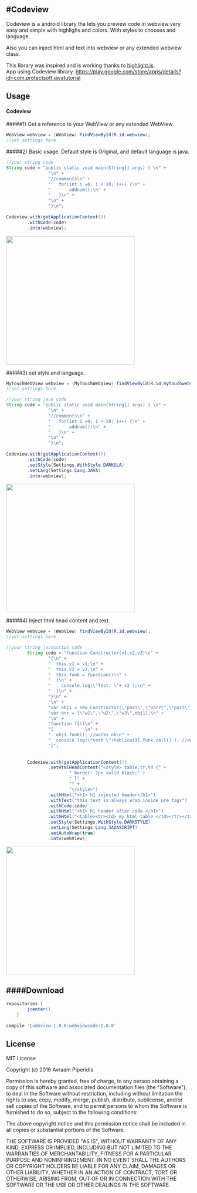 #Codeview
-------------

Codeview is a android library tha lets you
preview code in webview very easy and simple with highlighs and colors.
With styles to chooses and language.

Also you can inject html and text into webview or any extended webview class.


This library was inspired and is working thanks to [highlight.js](https://highlightjs.org/). <br>
App using Codeview library. https://play.google.com/store/apps/details?id=com.protectsoft.javatutorial


Usage
-----

#### Codeview


#####1) Get a reference to your WebView or any extended WebView

```java
WebView webview = (WebView) findViewById(R.id.webview);
//set settings here
```

#####2) Basic usage. Default style is Original, and default language is java.

```java
//your string code 
String code = "public static void main(String[] args) { \n" +
                "\n" +
                "//comments\n" +
                "   for(int i =0; i < 10; i++) {\n" +
                "       addnum();\n" +
                "   }\n" +
                "\n" +
                "}\n";
								
Codeview.with(getApplicationContext())
		.withCode(code)
		.into(webview);
```
<img src="./readmepics/pic2.png" width="350">

#####3) set style and language.

```java
MyTouchWebView webview = (MyTouchWebView) findViewById(R.id.mytouchwebview);
//set settings here
```

```java
//your string java code 
String code = "public static void main(String[] args) { \n" +
                "\n" +
                "//comments\n" +
                "   for(int i =0; i < 10; i++) {\n" +
                "       addnum();\n" +
                "   }\n" +
                "\n" +
                "}\n";
								
Codeview.with(getApplicationContext())
		.withCode(code)
		.setStyle(Settings.WithStyle.DARKULA)
        .setLang(Settings.Lang.JAVA)
		.into(webview);
```
<img src="./readmepics/pic1.png" width="350">

#####4) Inject html head content and text.

```java
WebView webview = (WebView) findViewById(R.id.webview);
//set settings here
```

```java
//your string javascript code
        String code = "function Constructor(v1,v2,v3)\n" +
                "{\n" +
                "  this.v1 = v1;\n" +
                "  this.v2 = v2;\n" +
                "  this.funk = function()\n" +
                "  {\n" +
                "    console.log(\"Test: \"+ v3 );\n" +
                "  }\n" +
                "}\n" +
                "\n" +
                "var obj1 = new Constructor(\"par1\",\"par2\",\"par3\");\n" +
                "var arr = [\"w1\",\"w2\",\"w3\",obj1];\n" +
                "\n" +
                "function f2()\n" +
                "{            \n" +
                "  obj1.funk(); //works ok\n" +
                "  console.log(\"test \"+tablica[3].funk.call() ); //doesn't work\n" +
                "}";
                
                
        Codeview.with(getApplicationContext())
                .setHtmlHeadContent("<style> table,tr,td {" +
                        " border: 1px solid black;" +
                        " }" +
                        "" +
                        "</style>")
                .withHtml("<h1> h1 injected header</h1>")
                .withText("this text is always wrap inside pre tags")
                .withCode(code)
                .withHtml("<h1> h1 header after code </h1>")
                .withHtml("<table><tr><td> my html table </td></tr></table>")
                .setStyle(Settings.WithStyle.DARKSTYLE)
                .setLang(Settings.Lang.JAVASCRIPT)
                .setAutoWrap(true)
                .into(webView);
```
<img src="./readmepics/pic3.png" width="350">


####Download
--------

```groovy
repositories {
        jcenter()
    }
    
compile 'Codeview-1.0.0:webviewcode:1.0.0' 
```

## License
MIT License

Copyright (c) 2016 Avraam Piperidis

Permission is hereby granted, free of charge, to any person obtaining a copy
of this software and associated documentation files (the "Software"), to deal
in the Software without restriction, including without limitation the rights
to use, copy, modify, merge, publish, distribute, sublicense, and/or sell
copies of the Software, and to permit persons to whom the Software is
furnished to do so, subject to the following conditions:

The above copyright notice and this permission notice shall be included in all
copies or substantial portions of the Software.

THE SOFTWARE IS PROVIDED "AS IS", WITHOUT WARRANTY OF ANY KIND, EXPRESS OR
IMPLIED, INCLUDING BUT NOT LIMITED TO THE WARRANTIES OF MERCHANTABILITY,
FITNESS FOR A PARTICULAR PURPOSE AND NONINFRINGEMENT. IN NO EVENT SHALL THE
AUTHORS OR COPYRIGHT HOLDERS BE LIABLE FOR ANY CLAIM, DAMAGES OR OTHER
LIABILITY, WHETHER IN AN ACTION OF CONTRACT, TORT OR OTHERWISE, ARISING FROM,
OUT OF OR IN CONNECTION WITH THE SOFTWARE OR THE USE OR OTHER DEALINGS IN THE
SOFTWARE.


